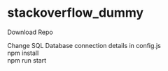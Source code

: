 # stackoverflow_dummy

Download Repo

Change SQL Database connection details in config.js<br />
npm install <br />
npm run start
